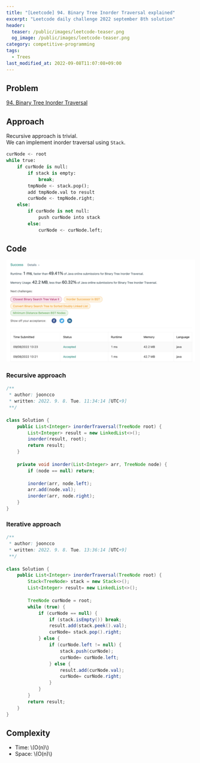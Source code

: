 ```yaml
---
title: "[Leetcode] 94. Binary Tree Inorder Traversal explained"
excerpt: "Leetcode daily challenge 2022 september 8th solution"
header:
  teaser: /public/images/leetcode-teaser.png
  og_image: /public/images/leetcode-teaser.png
category: competitive-programming
tags:
  - Trees
last_modified_at: 2022-09-08T11:07:08+09:00
---
```


## Problem

[94. Binary Tree Inorder Traversal]("https://leetcode.com/problems/binary-tree-inorder-traversal/)

## Approach

Recursive approach is trivial.  
We can implement inorder traversal using `Stack`.

```python
curNode <- root
while true:
    if curNode is null:
        if stack is empty:
            break;
        tmpNode <- stack.pop();
        add tmpNode.val to result
        curNode <- tmpNode.right;
    else:
        if curNode is not null:
            push curNode into stack
        else:
            curNode <- curNode.left;
```

## Code

<img src="/public/images/leetcode-94-result.png"/>

### Recursive approach

```java
/**
 * author: jooncco
 * written: 2022. 9. 8. Tue. 11:34:14 [UTC+9]
 **/

class Solution {
    public List<Integer> inorderTraversal(TreeNode root) {
        List<Integer> result = new LinkedList<>();
        inorder(result, root);
        return result;
    }

    private void inorder(List<Integer> arr, TreeNode node) {
        if (node == null) return;

        inorder(arr, node.left);
        arr.add(node.val);
        inorder(arr, node.right);
    }
}
```

### Iterative approach

```java
/**
 * author: jooncco
 * written: 2022. 9. 8. Tue. 13:36:14 [UTC+9]
 **/

class Solution {
    public List<Integer> inorderTraversal(TreeNode root) {
        Stack<TreeNode> stack = new Stack<>();
        List<Integer> result= new LinkedList<>();

        TreeNode curNode = root;
        while (true) {
            if (curNode == null) {
                if (stack.isEmpty()) break;
                result.add(stack.peek().val);
                curNode= stack.pop().right;
            } else {
                if (curNode.left != null) {
                    stack.push(curNode);
                    curNode= curNode.left;
                } else {
                    result.add(curNode.val);
                    curNode= curNode.right;
                }
            }
        }
        return result;
    }
}
```

## Complexity

- Time: \\(O(n)\\)
- Space: \\(O(n)\\)
